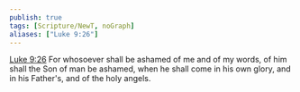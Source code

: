 ```yaml
---
publish: true
tags: [Scripture/NewT, noGraph]
aliases: ["Luke 9:26"]
---
```

[Luke 9:26](https://churchofjesuschrist.org/study/scriptures/nt/luke/9?lang=eng&id=p26#p26) For whosoever shall be ashamed of me and of my words, of him shall the Son of man be ashamed, when he shall come in his own glory, and in his Father's, and of the holy angels.
